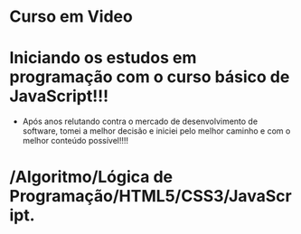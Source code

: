 # Curso em Video

# Iniciando os estudos em programação com o curso básico de JavaScript!!!

* Após anos relutando contra o mercado de desenvolvimento de software, tomei a melhor decisão e iniciei pelo melhor caminho e com o melhor conteúdo possível!!!! 

# /Algoritmo/Lógica de Programação/HTML5/CSS3/JavaScript.